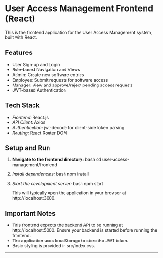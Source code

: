 # User Access Management Frontend (React)

This is the frontend application for the User Access Management system, built with React.

## Features

* User Sign-up and Login
* Role-based Navigation and Views
* Admin: Create new software entries
* Employee: Submit requests for software access
* Manager: View and approve/reject pending access requests
* JWT-based Authentication

## Tech Stack

* *Frontend:* React.js
* *API Client:* Axios
* *Authentication:* jwt-decode for client-side token parsing
* *Routing:* React Router DOM

## Setup and Run

1.  **Navigate to the frontend directory:**
    bash
    cd user-access-management/frontend
    

2.  *Install dependencies:*
    bash
    npm install
    

3.  *Start the development server:*
    bash
    npm start
    

    This will typically open the application in your browser at http://localhost:3000.

## Important Notes

* This frontend expects the backend API to be running at http://localhost:5000. Ensure your backend is started before running the frontend.
* The application uses localStorage to store the JWT token.
* Basic styling is provided in src/index.css.

---